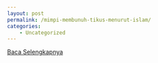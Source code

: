 ```yaml
---
layout: post
permalink: /mimpi-membunuh-tikus-menurut-islam/
categories:
    - Uncategorized
---
```


[Baca Selengkapnya](/01)